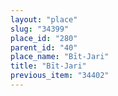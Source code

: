 ```yaml
---
layout: "place"
slug: "34399"
place_id: "280"
parent_id: "40"
place_name: "Bīt-Jari"
title: "Bīt-Jari"
previous_item: "34402"
---
```

